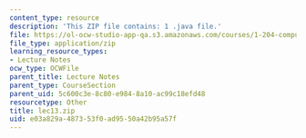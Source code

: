 ```yaml
---
content_type: resource
description: 'This ZIP file contains: 1 .java file.'
file: https://ol-ocw-studio-app-qa.s3.amazonaws.com/courses/1-204-computer-algorithms-in-systems-engineering-spring-2010/e03a829a487353f0ad9550a42b95a57f_lec13.zip
file_type: application/zip
learning_resource_types:
- Lecture Notes
ocw_type: OCWFile
parent_title: Lecture Notes
parent_type: CourseSection
parent_uid: 5c600c3e-8c80-e984-8a10-ac99c18efd48
resourcetype: Other
title: lec13.zip
uid: e03a829a-4873-53f0-ad95-50a42b95a57f
---
```

